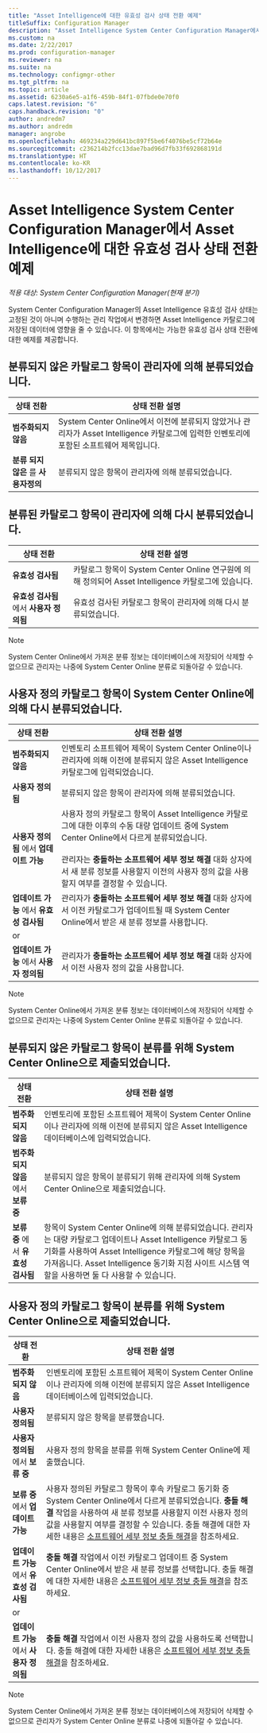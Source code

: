 ```yaml
---
title: "Asset Intelligence에 대한 유효성 검사 상태 전환 예제"
titleSuffix: Configuration Manager
description: "Asset Intelligence System Center Configuration Manager에서 Asset Intelligence에 대한 유효성 검사 상태 전환 예제를 참조하세요."
ms.custom: na
ms.date: 2/22/2017
ms.prod: configuration-manager
ms.reviewer: na
ms.suite: na
ms.technology: configmgr-other
ms.tgt_pltfrm: na
ms.topic: article
ms.assetid: 6230a6e5-a1f6-459b-84f1-07fbde0e70f0
caps.latest.revision: "6"
caps.handback.revision: "0"
author: andredm7
ms.author: andredm
manager: angrobe
ms.openlocfilehash: 469234a229d641bc897f5be6f4076be5cf72b64e
ms.sourcegitcommit: c236214b2fcc13dae7bad96d7fb33f692868191d
ms.translationtype: HT
ms.contentlocale: ko-KR
ms.lasthandoff: 10/12/2017
---
```

# <a name="example-validation-state-transitions-for-asset-intelligence-in-system-center-configuration-manager"></a>Asset Intelligence System Center Configuration Manager에서 Asset Intelligence에 대한 유효성 검사 상태 전환 예제

*적용 대상: System Center Configuration Manager(현재 분기)*

System Center Configuration Manager의 Asset Intelligence 유효성 검사 상태는 고정된 것이 아니며 수행하는 관리 작업에서 변경하면 Asset Intelligence 카탈로그에 저장된 데이터에 영향을 줄 수 있습니다. 이 항목에서는 가능한 유효성 검사 상태 전환에 대한 예제를 제공합니다.

##  <a name="BKMK_UncategorizedIsCategorized"></a> 분류되지 않은 카탈로그 항목이 관리자에 의해 분류되었습니다.  

|**상태 전환**|**상태 전환 설명**|  
|--------------------------|--------------------------------------|  
|**범주화되지 않음**|System Center Online에서 이전에 분류되지 않았거나 관리자가 Asset Intelligence 카탈로그에 입력한 인벤토리에 포함된 소프트웨어 제목입니다.|  
|**분류 되지 않은** 를 **사용자정의**|분류되지 않은 항목이 관리자에 의해 분류되었습니다.|  

##  <a name="BKMK_CategorizedIsReCategorized"></a> 분류된 카탈로그 항목이 관리자에 의해 다시 분류되었습니다.  

|**상태 전환**|**상태 전환 설명**|  
|--------------------------|--------------------------------------|  
|**유효성 검사됨**|카탈로그 항목이 System Center Online 연구원에 의해 정의되어 Asset Intelligence 카탈로그에 있습니다.|  
|**유효성 검사됨** 에서 **사용자 정의됨**|유효성 검사된 카탈로그 항목이 관리자에 의해 다시 분류되었습니다.|  

> [!NOTE]  
>  System Center Online에서 가져온 분류 정보는 데이터베이스에 저장되어 삭제할 수 없으므로 관리자는 나중에 System Center Online 분류로 되돌아갈 수 있습니다.  

##  <a name="BKMK_UserDefinedIsRecategorized"></a> 사용자 정의 카탈로그 항목이 System Center Online에 의해 다시 분류되었습니다.  

|**상태 전환**|**상태 전환 설명**|  
|--------------------------|--------------------------------------|  
|**범주화되지 않음**|인벤토리 소프트웨어 제목이 System Center Online이나 관리자에 의해 이전에 분류되지 않은 Asset Intelligence 카탈로그에 입력되었습니다.|  
|**사용자 정의됨**|분류되지 않은 항목이 관리자에 의해 분류되었습니다.|  
|**사용자 정의됨** 에서 **업데이트 가능**|사용자 정의 카탈로그 항목이 Asset Intelligence 카탈로그에 대한 이후의 수동 대량 업데이트 중에 System Center Online에서 다르게 분류되었습니다.<br /><br /> 관리자는 **충돌하는 소프트웨어 세부 정보 해결** 대화 상자에서 새 분류 정보를 사용할지 이전의 사용자 정의 값을 사용할지 여부를 결정할 수 있습니다.|  
|**업데이트 가능** 에서 **유효성 검사됨**|관리자가 **충돌하는 소프트웨어 세부 정보 해결** 대화 상자에서 이전 카탈로그가 업데이트될 때 System Center Online에서 받은 새 분류 정보를 사용합니다.|  
|or||  
|**업데이트 가능** 에서 **사용자 정의됨**|관리자가 **충돌하는 소프트웨어 세부 정보 해결** 대화 상자에서 이전 사용자 정의 값을 사용합니다.|  

> [!NOTE]  
>  System Center Online에서 가져온 분류 정보는 데이터베이스에 저장되어 삭제할 수 없으므로 관리자는 나중에 System Center Online 분류로 되돌아갈 수 있습니다.  

##  <a name="BKMK_UncategorizedIsSubmitted"></a> 분류되지 않은 카탈로그 항목이 분류를 위해 System Center Online으로 제출되었습니다.  

|**상태 전환**|**상태 전환 설명**|  
|--------------------------|--------------------------------------|  
|**범주화되지 않음**|인벤토리에 포함된 소프트웨어 제목이 System Center Online이나 관리자에 의해 이전에 분류되지 않은 Asset Intelligence 데이터베이스에 입력되었습니다.|  
|**범주화되지 않음** 에서 **보류 중**|분류되지 않은 항목이 분류되기 위해 관리자에 의해 System Center Online으로 제출되었습니다.|  
|**보류 중** 에서 **유효성 검사됨**|항목이 System Center Online에 의해 분류되었습니다. 관리자는 대량 카탈로그 업데이트나 Asset Intelligence 카탈로그 동기화를 사용하여 Asset Intelligence 카탈로그에 해당 항목을 가져옵니다. Asset Intelligence 동기화 지점 사이트 시스템 역할을 사용하면 둘 다 사용할 수 있습니다.|  

##  <a name="BKMK_UserDefinedIsSubmitted"></a> 사용자 정의 카탈로그 항목이 분류를 위해 System Center Online으로 제출되었습니다.  

|**상태 전환**|**상태 전환 설명**|  
|--------------------------|--------------------------------------|  
|**범주화되지 않음**|인벤토리에 포함된 소프트웨어 제목이 System Center Online이나 관리자에 의해 이전에 분류되지 않은 Asset Intelligence 데이터베이스에 입력되었습니다.|  
|**사용자 정의됨**|분류되지 않은 항목을 분류했습니다.|  
|**사용자 정의됨** 에서 **보류 중**|사용자 정의 항목을 분류를 위해 System Center Online에 제출했습니다.|  
|**보류 중** 에서 **업데이트 가능**|사용자 정의된 카탈로그 항목이 후속 카탈로그 동기화 중 System Center Online에서 다르게 분류되었습니다. **충돌 해결** 작업을 사용하여 새 분류 정보를 사용할지 이전 사용자 정의 값을 사용할지 여부를 결정할 수 있습니다. 충돌 해결에 대한 자세한 내용은 [소프트웨어 세부 정보 충돌 해결](../../../../core/clients/manage/asset-intelligence/operations-for-asset-intelligence.md#BKMK_ResolveSoftwareDetails)을 참조하세요.|  
|**업데이트 가능** 에서 **유효성 검사됨**|**충돌 해결** 작업에서 이전 카탈로그 업데이트 중 System Center Online에서 받은 새 분류 정보를 선택합니다. 충돌 해결에 대한 자세한 내용은 [소프트웨어 세부 정보 충돌 해결](../../../../core/clients/manage/asset-intelligence/operations-for-asset-intelligence.md#BKMK_ResolveSoftwareDetails)을 참조하세요.|  
|or||  
|**업데이트 가능** 에서 **사용자 정의됨**|**충돌 해결** 작업에서 이전 사용자 정의 값을 사용하도록 선택합니다. 충돌 해결에 대한 자세한 내용은 [소프트웨어 세부 정보 충돌 해결](../../../../core/clients/manage/asset-intelligence/operations-for-asset-intelligence.md#BKMK_ResolveSoftwareDetails)을 참조하세요.|  

> [!NOTE]  
>  System Center Online에서 가져온 분류 정보는 데이터베이스에 저장되어 삭제할 수 없으므로 관리자가 System Center Online 분류로 나중에 되돌아갈 수 있습니다.  
